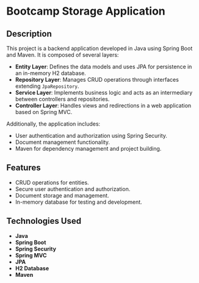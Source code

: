 # Bootcamp Storage Application

## Description

This project is a backend application developed in Java using Spring Boot and Maven. It is composed of several layers:

- **Entity Layer**: Defines the data models and uses JPA for persistence in an in-memory H2 database.
- **Repository Layer**: Manages CRUD operations through interfaces extending `JpaRepository`.
- **Service Layer**: Implements business logic and acts as an intermediary between controllers and repositories.
- **Controller Layer**: Handles views and redirections in a web application based on Spring MVC.

Additionally, the application includes:
- User authentication and authorization using Spring Security.
- Document management functionality.
- Maven for dependency management and project building.

## Features

- CRUD operations for entities.
- Secure user authentication and authorization.
- Document storage and management.
- In-memory database for testing and development.

## Technologies Used

- **Java**
- **Spring Boot**
- **Spring Security**
- **Spring MVC**
- **JPA**
- **H2 Database**
- **Maven**
